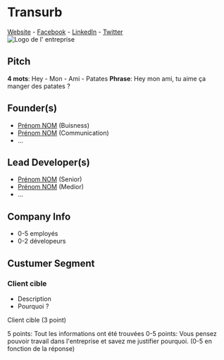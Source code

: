 # Transurb

[Website](http://www.transurb.com/) - [Facebook](https://www.facebook.com/transurb1/) - [LinkedIn](https://www.linkedin.com/company/transurb-technirail/) - [Twitter](#)  
![Logo de l' entreprise](http://technirail.transurb.com/sites/all/themes/transurbtechnirail/img/logo.png)

## Pitch
**4 mots**: Hey - Mon - Ami - Patates
**Phrase**: Hey mon ami, tu aime ça manger des patates ?

## Founder(s)
- [Prénom NOM](#LinkedIn) (Buisness)
- [Prénom NOM](#LinkedIn) (Communication)
- ...
## Lead Developer(s)
- [Prénom NOM](#LinkedIn) (Senior)
- [Prénom NOM](#LinkedIn) (Medior)
- ...
## Company Info
 - 0-5 employés
 - 0-2 dévelopeurs 

## Custumer Segment
### Client cible
- Description
- Pourquoi ?

Client cible (3 point)

5 points: Tout les informations ont été trouvées
0-5 points: Vous pensez pouvoir travail dans l'entreprise et savez me justifier pourquoi. (0-5 en fonction de la réponse)
